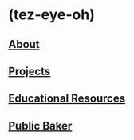 # (tez-eye-oh) 

## [About](pages/about.md)

## [Projects](pages/projects.md)

## [Educational Resources](pages/educational.md)

## [Public Baker](pages/baker.md)

